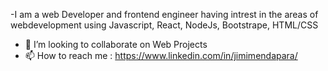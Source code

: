 -I am a web Developer and frontend engineer having intrest in the areas of webdevelopment using Javascript, React, NodeJs, Bootstrape, HTML/CSS
- 💞️ I’m looking to collaborate on Web Projects 
- 📫 How to reach me : https://www.linkedin.com/in/jimimendapara/

<!---
jimimendapara/jimimendapara is a ✨ special ✨ repository because its `README.md` (this file) appears on your GitHub profile.
You can click the Preview link to take a look at your changes.
--->
